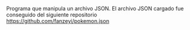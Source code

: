 Programa que manipula un archivo JSON.
El archivo JSON cargado fue conseguido del siguiente repositorio https://github.com/fanzeyi/pokemon.json
